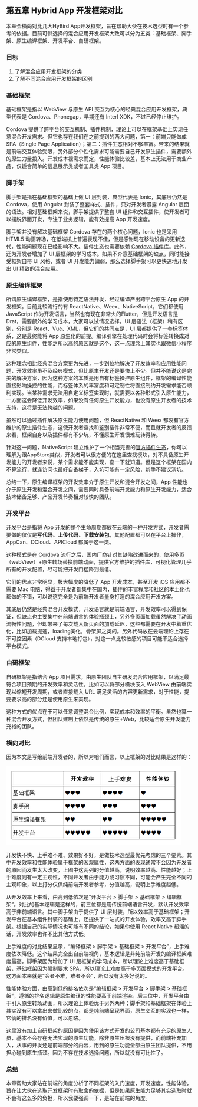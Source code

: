 ## 第五章 Hybrid App 开发框架对比

本章会横向对比几大HyBird App开发框架，旨在帮助大伙在技术选型时有一个参考的依据。目前可供选择的混合应用开发框架大致可以分为五类：基础框架、脚手架、原生编译框架、开发平台、自研框架。

### 目标

1. 了解混合应用开发框架的分类
2. 了解不同混合应用开发框架的区别



### 基础框架

基础框架是指以 WebView 与原生 API 交互为核心的经典混合应用开发框架，典型代表是 Cordova、Phonegap，早期还有 Interl XDK，不过已经停止维护。

Cordova 提供了跨平台的交互机制、插件机制，理论上可以在框架基础上实现任意混合开发需求。但它也存在我们在之前提到的两大问题，第一：前端只能做成 SPA（Single Page Application）；第二：插件生态相对不够丰富。带来的结果就是前端交互体验受限，另外部分个性化需求可能需要自己开发原生插件，需要额外的原生力量投入。开发成本视需求而定，性能体验比较差，基本上无法用于商业产品，仅适合简单的信息展示类或者工具类 App 项目。

### 脚手架

脚手架是指在基础框架的基础上做 UI 层封装，典型代表是 Ionic，其底层仍然是 Cordova，使用 Angular 封装了整套样式、插件，只对开发者暴露 Angular 层面的语法。相对基础框架来说，脚手架提供了整套 UI 组件和交互插件，使开发者可以摆脱界面开发，专注于业务逻辑，能有效提高 App 开发速度。

脚手架并没有解决基础框架 Cordova 存在的两个核心问题，Ionic 也是采用 HTML5 动画转场，在低端机上普遍表现不佳，但是感谢现在移动设备的更新迭代，性能问题现在已经影响不大。插件生态也需要依赖 [Cordova 插件库](https://cordova.apache.org/plugins/)。此外，还为开发者增加了 UI 层框架的学习成本。如果不介意基础框架的缺点，同时能接受框架自带 UI 风格，或者 UI 开发能力偏弱，那么选择脚手架可以更快速地开发出 UI 精致的混合应用。

### 原生编译框架

所谓原生编译框架，是指使用特定语法开发，经过编译产出跨平台原生 App 的开发框架。目前比较流行的有 ReactNative、Weex、NativeScript，它们都使用 JavaScript 作为开发语言，当然也有现在非常火的Flutter，但是开发语言是Drat，需要额外的学习成本，大家可以试情况选择。UI 层语法（框架）稍有区别，分别是 React、Vue、XML，但它们的共同点是，UI 层都提供了一套标签体系，这是最终能将 App 原生化的前提。编译引擎在处理代码时会将标签转换成对应的原生组件，性能之所以高的原因就是这个，这一点理念上其实也跟微信小程序非常类似。

这种理念相比经典混合方案更为先进，一步到位地解决了开发效率和应用性能问题，开发效率虽不及经典模式，但比原生开发还是要快上不少。但并不能说这是完美的解决方案，因为这种方案的本质是用自有标签操控原生组件，框架的编译性能直接影响操控的性能，而标签体系的丰富度和可定制性将直接制约开发需求能否顺利实现。当某种需求无法用自定义标签实现时，就需要以各种形式引入原生能力，一方面这会降低开发效率，如果没有任何原生开发能力，也没有原生开发者的技术支持，这将是无法跨越的问题。

虽然可以通过插件解决原生能力使用问题，但 ReactNative 和 Weex 都没有官方维护的原生插件生态，这使开发者查找和鉴别插件非常不便，而且就开发者的反馈来看，框架自身以及插件都有不少坑，不懂原生开发很难玩转得转。

针对这一问题，NativeScript 建立维护了一个相当完善的[官方插件生态](https://market.nativescript.org/)，你可以理解为跟AppStore类似，开发者可以很方便的在这里查找模块，对不具备原生开发能力的开发者来说，某个需求能不能实现，查一下就知道。但是这个框架在国内不算流行，就连访问也最好自备梯子，入坑可能有一定风险，新手不建议淌坑。

总结一下，原生编译框架的开发效率介于原生开发和混合开发之间，App 性能也介于原生开发和混合开发之间，需要同时具备前端开发能力和原生开发能力，适合技术储备足够、产品开发节奏相对较快的团队。

### 开发平台

开发平台是指将 App 开发的整个生命周期都放在云端的一种开发方式，开发者需要做的仅仅是**写代码、上传代码、下载安装包**，其他配置都可以在平台上操作，AppCan、DCloud、APICloud 都属于这一类。

这种模式是在 Cordova 流行之后，国内厂商针对其缺陷改进而来的，使用多页（webView）+原生转场替换前端动画，提供官方维护的插件库，可视化管理几乎所有的开发配置，尽可能把开发门槛降到最低。

它们的优点非常明显，极大幅度的降低了 App 开发成本，甚至开发 iOS 应用都不需要 Mac 电脑，得益于开发者都集中在国内，插件的丰富程度和社区的本土化也都做的不错，可以说这完全是为前端开发者量身打造的混合应用开发方案。

其底层仍然是经典混合开发模式，开发语言就是前端语言，开发效率可以得到保证，但缺点也主要集中在前端语言的体验瓶颈上，另外多页面加载虽然解决了动画流畅性问题，但却带来了每次载入新页面的加载延迟，这些都需要在开发中着重优化，比如加载提速，loading美化，骨架屏之类的。另外代码放在云端理论上存在不可控因素（DCloud 支持本地打包），对这一点比较敏感的项目可能不适合选择平台模式。

### 自研框架

自研框架是指结合 App 项目需求，由原生团队自主研发混合应用框架，以满足最符合项目预期的开发效率和灵活性。比如可以将部分模块嵌入 WebView 由前端实现以缩短开发周期，或者直接载入 URL 满足灵活的内容更新需求，对于性能，提要要求高的部分还是使用原生来实现。

这种方式的优点在于可以任意调整混合比例，实现成本和效率的平衡。虽然也算一种混合开发方式，但团队建制上依然是传统的原生+Web，比较适合原生开发能力充裕的团队。

### 横向对比

因为本文是写给前端开发者的，所以对咱们而言，以上框架的对比结果是这样的：

![img](assets/afd3c280-a126-11e8-a81f-49efe4a8d273.png)

开发快不快、上手难不难、效果好不好，是做技术选型最优先考虑的三个要素。其中开发效率和性能体验属于框架的客观属性，这两方面的表现通常不会因为开发者的原因而发生太大改变，上图中这两列的分值越高，说明效率越高、性能越好；上手难度则有一定主观性，不同开发者由于能力或习惯不同，可能会产生完全不同的主观印象，以上打分仅供纯前端开发者参考，分值越高，说明上手难度越低。

从开发效率上来看，由高到低依次是“开发平台 > 脚手架 > 基础框架 > 编辑框架”。对比的基本逻辑是这样的，前三位都是用传统前端语言开发，默认开发效率高于非前端语言。其中脚手架由于提供了 UI 层封装，所以效率高于基础框架；开发平台在基本组件封装的基础上，还提供了一站式的开发体验，效率又高于脚手架。根据自己的实际情况也可能有不同的结论，如果你使用 React Native 超溜的话，开发效率也许不比其他方式低。

上手难度的对比结果显示，“编译框架 > 脚手架 > 基础框架 > 开发平台”，上手难度依次降低。这个结果完全出自前端视角，基本逻辑是非纯前端开发的编译框架难度最高，脚手架因为增加了 UI 层框架的学习成本，所以理论上难度高于基础框架，基础框架因为强制要求 SPA，所以理论上难度高于多页面模式的开发平台。这方面本来就是“会者不难，难者不会”，所以没有太多好说的。

性能体验方面，由高到低的排名依次是“编辑框架 > 开发平台 > 脚手架 > 基础框架”，遵循的排名逻辑是原生编译的性能要高于前端渲染。后三位中，开发平台由于引入原生转场动画，所以理论上体验优于另外两种；脚手架和基础框架在体验上其实没有可以拿出来做比较的点，都是纯前端呈现界面，原生交互的实现也一样，它俩的排名没有价值，可以忽略。

这里没有加上自研框架的原因是因为使用该方式开发的公司基本都有充足的原生人员，基本不会存在无法实现的原生功能，除非原生压根没有提供，而前端补充加入，从事的开发还是前端部分的内容，用到的原生功能全部由原生团队提供，不用担心碰到原生瓶颈。因为不存在技术选择问题，所以就没有可比性了。



### 总结

本章帮助大家站在前端的角度分析了不同框架的入门速度，开发速度，性能体验，旨在让大伙在选取开发框架时有取舍的依据，但是如果原生能力足够其实选取时就不会有这么多的负担，所以我要强调一下，是站在前端的角度。